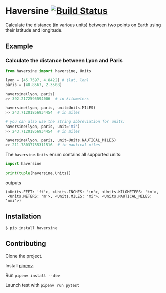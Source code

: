 # Haversine [![Build Status](https://travis-ci.org/mapado/haversine.svg?branch=master)](https://travis-ci.org/mapado/haversine)

Calculate the distance (in various units) between two points on Earth using their latitude and longitude.


## Example

### Calculate the distance between Lyon and Paris

```python
from haversine import haversine, Units

lyon = (45.7597, 4.8422) # (lat, lon)
paris = (48.8567, 2.3508)

haversine(lyon, paris)
>> 392.2172595594006  # in kilometers

haversine(lyon, paris, unit=Units.MILES)
>> 243.71201856934454  # in miles

# you can also use the string abbreviation for units:
haversine(lyon, paris, unit='mi')
>> 243.71201856934454  # in miles

haversine(lyon, paris, unit=Units.NAUTICAL_MILES)
>> 211.78037755311516  # in nautical miles
```

The `haversine.Units` enum contains all supported units:

```python
import haversine

print(tuple(haversine.Units))
```

outputs

```text
(<Units.FEET: 'ft'>, <Units.INCHES: 'in'>, <Units.KILOMETERS: 'km'>, 
 <Units.METERS: 'm'>, <Units.MILES: 'mi'>, <Units.NAUTICAL_MILES: 'nmi'>)
```

## Installation

```bash
$ pip install haversine
```
## Contributing

Clone the project.

Install [pipenv](https://github.com/pypa/pipenv).

Run `pipenv install --dev`

Launch test with `pipenv run pytest`
